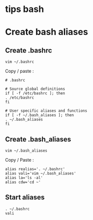 # tips bash

# Create bash aliases

## Create .bashrc
```
vim ~/.bashrc
```

Copy / paste :

```
# .bashrc

# Source global definitions
if [ -f /etc/bashrc ]; then
. /etc/bashrc
fi

# User specific aliases and functions
if [ -f ~/.bash_aliases ]; then
. ~/.bash_aliases
fi

```
## Create .bash_aliases

```
vim ~/.bash_aliases
```
Copy / Paste :
```
alias realias='. ~/.bashrc'
alias vali='vim ~/.bash_aliases'
alias la='ls -al'
alias cdw='cd ~'
```

## Start aliases
```
. ~/.bashrc
vali
```

